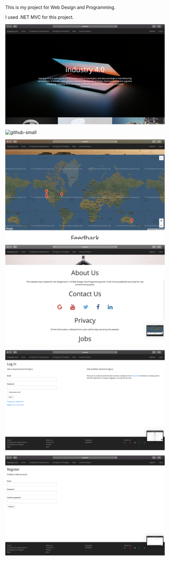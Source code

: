This is my project for Web Design and Programming.

I used .NET MVC for this project.

![github-small](https://github.com/duclong201/Industry4_0/blob/master/Screen%20Shot%202019-04-11%20at%208.15.26%20pm.png)

![github-small](https://github.com/duclong201/Industry4_0/blob/master/Screen%20Shot%202019-04-11%20at%208.15.30%20pm.png)

![github-small](https://github.com/duclong201/Industry4_0/blob/master/Screen%20Shot%202019-04-11%20at%208.15.43%20pm.png)

![github-small](https://github.com/duclong201/Industry4_0/blob/master/Screen%20Shot%202019-04-11%20at%208.15.52%20pm.png)

![github-small](https://github.com/duclong201/Industry4_0/blob/master/Screen%20Shot%202019-04-11%20at%208.15.57%20pm.png)

![github-small](https://github.com/duclong201/Industry4_0/blob/master/Screen%20Shot%202019-04-11%20at%208.16.00%20pm.png)
